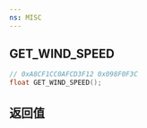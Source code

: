 ```yaml
---
ns: MISC
---
```

## GET_WIND_SPEED

```c
// 0xA8CF1CC0AFCD3F12 0x098F0F3C
float GET_WIND_SPEED();
```


## 返回值
